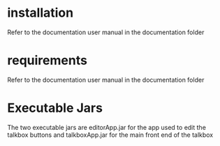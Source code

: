 # installation

Refer to the documentation user manual in the documentation folder

# requirements

Refer to the documentation user manual in the documentation folder

# Executable Jars

The two executable jars are editorApp.jar for the app used to edit the talkbox buttons and talkboxApp.jar for the main front end of the talkbox
